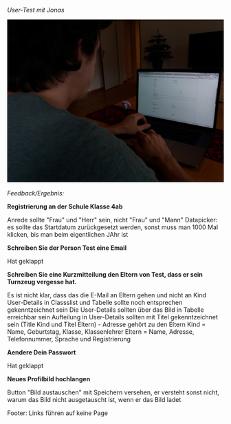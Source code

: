 *User-Test mit Jonas*

![alt text](UserTest_Jonas.jpg "Jonas")

*Feedback/Ergebnis:*

**Registrierung an der Schule Klasse 4ab**

Anrede sollte "Frau" und "Herr" sein, nicht "Frau" und "Mann"
Datapicker: es sollte das Startdatum zurückgesetzt werden, sonst muss man 1000 Mal klicken, bis man beim eigentlichen JAhr ist

**Schreiben Sie der Person Test eine Email**

Hat geklappt 

**Schreiben Sie eine Kurzmitteilung den Eltern von Test, dass er sein Turnzeug vergesse hat.**

Es ist nicht klar, dass das die E-Mail an Eltern gehen und nicht an Kind
User-Details in Classslist und Tabelle sollte noch entsprechen gekenntzeichnet sein
Die User-Details sollten über das Bild in Tabelle erreichbar sein
Aufteilung in User-Details sollten mit Titel gekenntzeichnet sein (Title Kind und Titel Eltern) - Adresse gehört zu den Eltern
Kind = Name, Geburtstag, Klasse, Klassenlehrer
Eltern = Name, Adresse, Telefonnummer, Sprache und Registrierung

**Aendere Dein Passwort**

Hat geklappt

**Neues Profilbild hochlangen**

Button "Bild austauschen" mit Speichern versehen, er versteht sonst nicht, warum das Bild nicht ausgetauscht ist, wenn er das Bild ladet

Footer: Links führen auf keine Page
